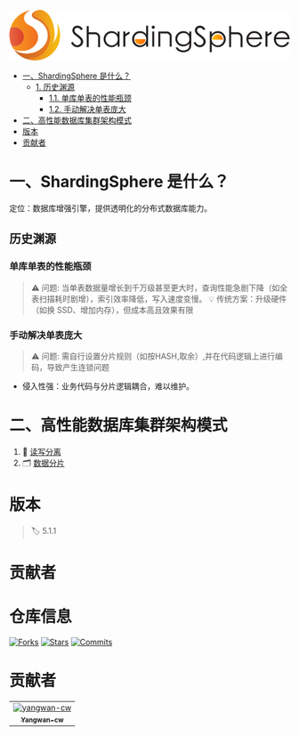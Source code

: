 ![ShardingSphere Logo](assets/logo_v3.png)

<!-- TOC -->

- [一、ShardingSphere 是什么？](#%E4%B8%80shardingsphere-%E6%98%AF%E4%BB%80%E4%B9%88)
    - [1. 历史渊源](#1-%E5%8E%86%E5%8F%B2%E6%B8%8A%E6%BA%90)
        - [1.1. 单库单表的性能瓶颈](#11-%E5%8D%95%E5%BA%93%E5%8D%95%E8%A1%A8%E7%9A%84%E6%80%A7%E8%83%BD%E7%93%B6%E9%A2%88)
        - [1.2. 手动解决单表庞大](#12-%E6%89%8B%E5%8A%A8%E8%A7%A3%E5%86%B3%E5%8D%95%E8%A1%A8%E5%BA%9E%E5%A4%A7)
- [二、高性能数据库集群架构模式](#%E4%BA%8C%E9%AB%98%E6%80%A7%E8%83%BD%E6%95%B0%E6%8D%AE%E5%BA%93%E9%9B%86%E7%BE%A4%E6%9E%B6%E6%9E%84%E6%A8%A1%E5%BC%8F)
- [版本](#%E7%89%88%E6%9C%AC)
- [贡献者](#%E8%B4%A1%E7%8C%AE%E8%80%85)

<!-- /TOC -->


# 一、ShardingSphere 是什么？
定位：数据库增强引擎，提供透明化的分布式数据库能力。

## 历史渊源

### 单库单表的性能瓶颈
> ⚠️ 问题: 当单表数据量增长到千万级甚至更大时，查询性能急剧下降（如全表扫描耗时剧增），索引效率降低，写入速度变慢。
💡 传统方案：升级硬件（如换 SSD、增加内存），但成本高且效果有限

### 手动解决单表庞大
> ⚠️ 问题: 需自行设置分片规则（如按HASH,取余）,并在代码逻辑上进行编码，导致产生连锁问题
- ​​侵入性强​​：业务代码与分片逻辑耦合，难以维护。

# 二、高性能数据库集群架构模式
1. 🔄 [读写分离](2.读写分离.md)
2. 🗂️ [数据分片](3.数据分片.md)



# 版本
> 🏷️ 5.1.1

# 贡献者

# 仓库信息
[![Forks](https://img.shields.io/github/forks/yangwan-cw/ShardingSphere5)](https://github.com/yangwan-cw/ShardingSphere5/network/members)
[![Stars](https://img.shields.io/github/stars/yangwan-cw/ShardingSphere5)](https://github.com/yangwan-cw/ShardingSphere5/stargazers)
[![Commits](https://img.shields.io/github/commit-activity/t/yangwan-cw/ShardingSphere5)](https://img.shields.io/github/commit-activity/t/yangwan-cw/ShardingSphere5)


# 贡献者
<!-- readme: collaborators,contributors -start -->
<table>
<tr>
    <td align="center">
        <a href="https://github.com/yangwan-cw">
            <img src="https://avatars.githubusercontent.com/u/50450947?v=4" width="100;" alt="yangwan-cw"/>
            <br />
            <sub><b>Yangwan-cw</b></sub>
        </a>
    </td></tr>
</table>
<!-- readme: collaborators,contributors -end -->